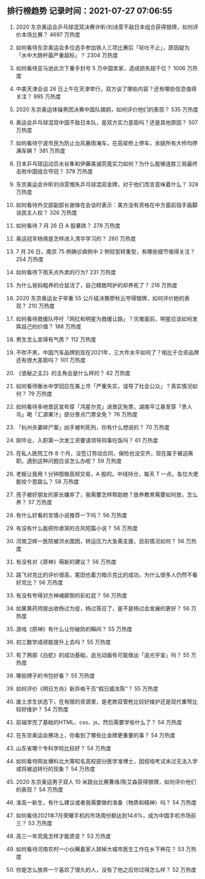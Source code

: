 
## 排行榜趋势 记录时间：2021-07-27 07:06:55
  
  1. 2020 东京奥运会乒乓球混双决赛许昕/刘诗雯不敌日本组合获得银牌，如何评价本场比赛？ 4697 万热度
    
  2. 如何看待东京奥运会多位选手参加铁人三项比赛后「呕吐不止」，原因疑为「水中大肠杆菌严重超标」？ 2304 万热度
    
  3. 如何看待亚马逊此次下重手封号 5 万中国卖家，造成损失超千亿？ 1006 万热度
    
  4. 中美天津会谈 26 日上午在天津举行，双方谈了哪些内容？还有哪些信息值得关注？ 995 万热度
    
  5. 2020 东京奥运体操男团决赛中国队摘铜，如何评价他们的表现？ 535 万热度
    
  6. 奥运会乒乓球混双中国不敌日本队，是双方实力差距吗？还是其他原因？ 507 万热度
    
  7. 如何看待宁波市民为防止台风暴雨淹车，在高架桥上停车，余姚所有大桥均停满车辆？ 381 万热度
    
  8. 日本乒乓球运动员水谷隼和伊藤美诚究竟实力如何？为什么能够连胜三局最终击败中国组合夺冠？ 379 万热度
    
  9. 东京奥运会许昕刘诗雯憾失乒乓球混双金牌，对于他们而言意味着什么？ 328 万热度
    
  10. 如何看待外交部副部长谢锋在会谈时表示：美方没有资格在中方面前指手画脚谈民主人权？ 326 万热度
    
  11. 如何看待 7 月 26 日 A 股暴跌？ 278 万热度
    
  12. 奥运冠军杨倩是怎样进入清华学习的？ 260 万热度
    
  13. 7 月 26 日，南京 75 例确诊病例中 2 例轻型转重型，有哪些细节值得关注？ 254 万热度
    
  14. 如何看待下雨天点外卖的行为? 231 万热度
    
  15. 为什么爸妈粗养的仓鼠活了，自己精致呵护的却养死了？ 216 万热度
    
  16. 2020 东京奥运女子举重 55 公斤级决赛廖秋云夺得银牌，如何评价她的表现？ 210 万热度
    
  17. 如何看待救援队呼吁「网红和明星为救援让路」？灾难面前，明星应该如何发挥自己的价值？ 188 万热度
    
  18. 男生怎么变得有气质？ 112 万热度
    
  19. 不吹不黑，中国汽车品牌到现在2021年，三大件水平如何了？相比于合资品牌还有很大差距吗？ 101 万热度
    
  20. 《诡秘之主2》的主角会是什么样的？ 82 万热度
    
  21. 如何看待衡水中学回应在美上市「严重失实，误导了社会公众」？真实情况如何？ 79 万热度
    
  22. 如何看待多地景区宣布穿「鸿星尔克」进景区免票，湖南平江甚至穿「贵人鸟」喝「汇源果汁」部分景点门票全免？ 76 万热度
    
  23. 「杭州杀妻碎尸案」凶手被判死刑，你有什么想说的？ 70 万热度
    
  24. 刚毕业，入职第一次发工资要请领导同事吃饭吗？ 61 万热度
    
  25. 在私人医院工作 8 个月，没签订劳动合同，保险也没交齐，现在属于被迫离职。遇到这种问题应该怎么办呢？ 59 万热度
    
  26. 老板让我用 1 分钟图做高频交易，A 股的。中线持仓，每天 T 一点。各位大佬能给个思路么？ 58 万热度
    
  27. 孩子被好朋友的家长嫌弃了，我需要怎样帮助她？放养教育需要如何放，怎么养？ 57 万热度
    
  28. 有什么好看的言情小说推荐一下吗？ 56 万热度
    
  29. 有没有什么能把你虐哭的古风短篇小说？ 56 万热度
    
  30. 河南卫辉一医院被洪水围困，转运压力大急需支援，目前情况如何？ 56 万热度
    
  31. 有没有对《原神》萌新的建议？ 56 万热度
    
  32. 路飞对克比的评价很高，尾田也着力暗示克比的成功，为什么很多人仍然不看好克比？ 56 万热度
    
  33. 有没有夸得对方神魂颠倒的彩虹屁？ 56 万热度
    
  34. 如果黄药师提出收杨过为徒，杨过答应了，是不是杨过会发展的更好？ 56 万热度
    
  35. 游戏《原神》有什么让你破防的瞬间？ 55 万热度
    
  36. 初三数学成绩能提升上去吗？ 55 万热度
    
  37. 有了两部《白蛇》的成功基础，追光动画有可能做出「追光宇宙」吗？ 55 万热度
    
  38. 哪些牌子的书包好看？ 55 万热度
    
  39. 如何评价《明日方舟》新异格干员“假日威龙陈”？ 55 万热度
    
  40. 废土求生状态下，在有限的资源里，是老款双管枪比较好维护还是现代重弩比较好维护？ 54 万热度
    
  41. 前端学完了基础的HTML、css、js，然后需要学些什么了？ 54 万热度
    
  42. 在东京奥运会赛场上，你看到了哪些比金牌更重要的事？ 54 万热度
    
  43. 山东省哪个专科学校比较好？ 54 万热度
    
  44. 如何看待网友爆料北大等知名高校部分医学准博士，因规培考试未过无法入学或将被迫转行的现象？ 54 万热度
    
  45. 2020 东京奥运男子双人 10 米跳台比赛曹缘/陈艾森获得银牌，如何评价他们的表现？ 54 万热度
    
  46. 准高一新生，有什么建议或者我需要做的准备（物质和精神）吗？ 54 万热度
    
  47. 如何看待2021年7月荣耀手机的市场周份额达到14.6%，成为中国手机市场前三？ 53 万热度
    
  48. 高三一年究竟怎样才能质变？ 53 万热度
    
  49. 如何看待河南农村一小伙瞒着家人辞掉大城市医生工作在乡下种花？ 53 万热度
    
  50. 你是怎么放弃一个喜欢了很久的人，没有了他之后你过得怎么样？ 52 万热度
    